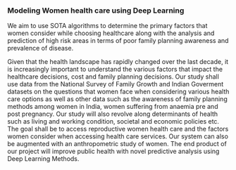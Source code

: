 ### Modeling Women health care using Deep Learning

We aim to use SOTA algorithms to determine the primary factors that women consider while choosing healthcare along with the analysis and prediction of high risk areas in terms of poor family planning awareness and prevalence of disease.

Given that the health landscape has rapidly changed over the last decade, it is increasingly important to understand the various factors that impact the healthcare decisions, cost and family planning decisions. Our study shall use data from the National Survey of Family Growth and Indian Goverment datasets on the questions that women face when considering various health care options as well as other data such as the awareness of family planning methods among women in India, women suffering from anaemia pre and post pregnancy. Our study will also revolve along determinants of health such as living and working condition, societal and economic policies etc. The goal shall be to access reproductive women health care and the factors women consider when accessing health care services. Our system can also be augmented with an anthropometric study of women. The end product of our project will improve public health with novel predictive analysis using Deep Learning Methods. 
